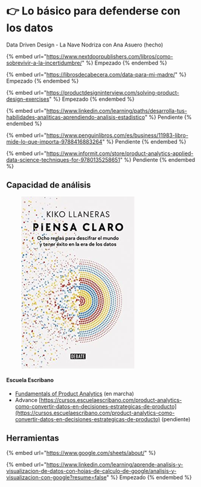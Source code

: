 # 👉 Lo básico para defenderse con los datos

Data Driven Design - La Nave Nodriza con Ana Asuero (hecho)

{% embed url="https://www.nextdoorpublishers.com/libros/como-sobrevivir-a-la-incertidumbre/" %}
Empezado
{% endembed %}

{% embed url="https://librosdecabecera.com/data-para-mi-madre/" %}
Empezado
{% endembed %}

{% embed url="https://productdesigninterview.com/solving-product-design-exercises" %}
Empezado
{% endembed %}

{% embed url="https://www.linkedin.com/learning/paths/desarrolla-tus-habilidades-analiticas-aprendiendo-analisis-estadistico" %}
Pendiente
{% endembed %}

{% embed url="https://www.penguinlibros.com/es/business/11983-libro-mide-lo-que-importa-9788416883264" %}
Pendiente
{% endembed %}

{% embed url="https://www.informit.com/store/product-analytics-applied-data-science-techniques-for-9780135258651" %}
Pendiente
{% endembed %}



## Capacidad de análisis

<figure><img src="../.gitbook/assets/imagen (2).png" alt=""><figcaption></figcaption></figure>

#### Escuela Escribano

* [Fundamentals of Product Analytics](https://cursos.escuelaescribano.com/view/courses/curso-de-fundamentos-de-product-analytics) (en marcha)
* Advance [https://cursos.escuelaescribano.com/product-analytics-como-convertir-datos-en-decisiones-estrategicas-de-producto](https://cursos.escuelaescribano.com/product-analytics-como-convertir-datos-en-decisiones-estrategicas-de-producto) (pendiente)

## Herramientas

{% embed url="https://www.google.com/sheets/about/" %}

{% embed url="https://www.linkedin.com/learning/aprende-analisis-y-visualizacion-de-datos-con-hojas-de-calculo-de-google/analisis-y-visualizacion-con-google?resume=false" %}
Empezado
{% endembed %}
